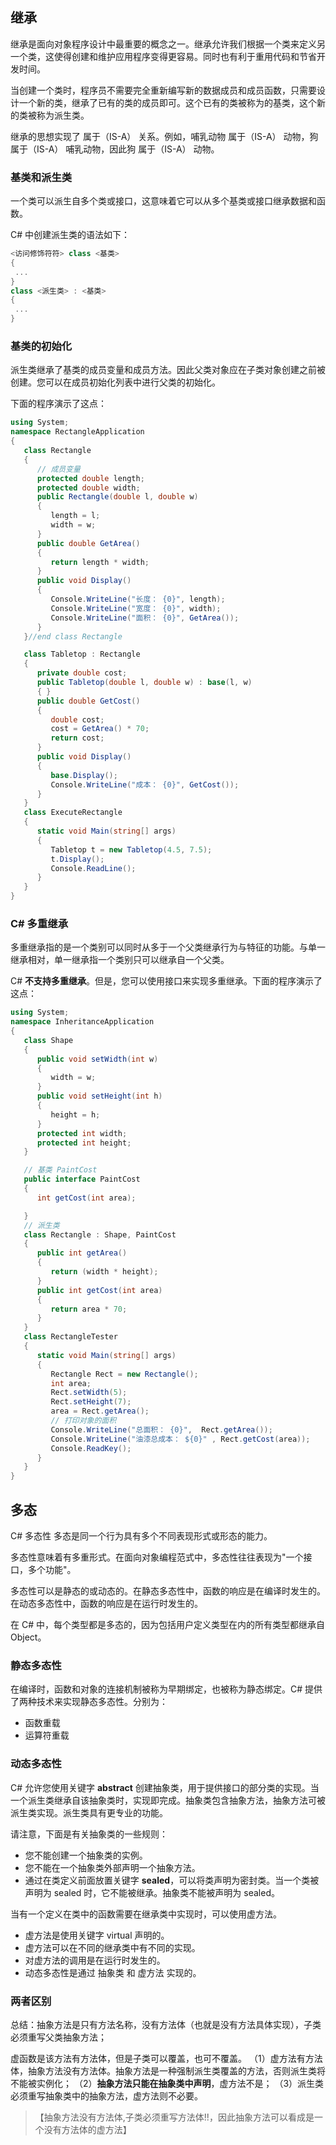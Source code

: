 ## 继承

继承是面向对象程序设计中最重要的概念之一。继承允许我们根据一个类来定义另一个类，这使得创建和维护应用程序变得更容易。同时也有利于重用代码和节省开发时间。

当创建一个类时，程序员不需要完全重新编写新的数据成员和成员函数，只需要设计一个新的类，继承了已有的类的成员即可。这个已有的类被称为的基类，这个新的类被称为派生类。

继承的思想实现了 属于（IS-A） 关系。例如，哺乳动物 属于（IS-A） 动物，狗 属于（IS-A） 哺乳动物，因此狗 属于（IS-A） 动物。

### 基类和派生类

一个类可以派生自多个类或接口，这意味着它可以从多个基类或接口继承数据和函数。

C# 中创建派生类的语法如下：

```cs
<访问修饰符符> class <基类>
{
 ...
}
class <派生类> : <基类>
{
 ...
}
```

### 基类的初始化

派生类继承了基类的成员变量和成员方法。因此父类对象应在子类对象创建之前被创建。您可以在成员初始化列表中进行父类的初始化。

下面的程序演示了这点：

```cs
using System;
namespace RectangleApplication
{
   class Rectangle
   {
      // 成员变量
      protected double length;
      protected double width;
      public Rectangle(double l, double w)
      {
         length = l;
         width = w;
      }
      public double GetArea()
      {
         return length * width;
      }
      public void Display()
      {
         Console.WriteLine("长度： {0}", length);
         Console.WriteLine("宽度： {0}", width);
         Console.WriteLine("面积： {0}", GetArea());
      }
   }//end class Rectangle

   class Tabletop : Rectangle
   {
      private double cost;
      public Tabletop(double l, double w) : base(l, w)
      { }
      public double GetCost()
      {
         double cost;
         cost = GetArea() * 70;
         return cost;
      }
      public void Display()
      {
         base.Display();
         Console.WriteLine("成本： {0}", GetCost());
      }
   }
   class ExecuteRectangle
   {
      static void Main(string[] args)
      {
         Tabletop t = new Tabletop(4.5, 7.5);
         t.Display();
         Console.ReadLine();
      }
   }
}
```

### C# 多重继承

多重继承指的是一个类别可以同时从多于一个父类继承行为与特征的功能。与单一继承相对，单一继承指一个类别只可以继承自一个父类。

C# **不支持多重继承**。但是，您可以使用接口来实现多重继承。下面的程序演示了这点：

```cs
using System;
namespace InheritanceApplication
{
   class Shape
   {
      public void setWidth(int w)
      {
         width = w;
      }
      public void setHeight(int h)
      {
         height = h;
      }
      protected int width;
      protected int height;
   }

   // 基类 PaintCost
   public interface PaintCost
   {
      int getCost(int area);

   }
   // 派生类
   class Rectangle : Shape, PaintCost
   {
      public int getArea()
      {
         return (width * height);
      }
      public int getCost(int area)
      {
         return area * 70;
      }
   }
   class RectangleTester
   {
      static void Main(string[] args)
      {
         Rectangle Rect = new Rectangle();
         int area;
         Rect.setWidth(5);
         Rect.setHeight(7);
         area = Rect.getArea();
         // 打印对象的面积
         Console.WriteLine("总面积： {0}",  Rect.getArea());
         Console.WriteLine("油漆总成本： ${0}" , Rect.getCost(area));
         Console.ReadKey();
      }
   }
}
```

## 多态

C# 多态性
多态是同一个行为具有多个不同表现形式或形态的能力。

多态性意味着有多重形式。在面向对象编程范式中，多态性往往表现为"一个接口，多个功能"。

多态性可以是静态的或动态的。在静态多态性中，函数的响应是在编译时发生的。在动态多态性中，函数的响应是在运行时发生的。

在 C# 中，每个类型都是多态的，因为包括用户定义类型在内的所有类型都继承自 Object。

### 静态多态性
在编译时，函数和对象的连接机制被称为早期绑定，也被称为静态绑定。C# 提供了两种技术来实现静态多态性。分别为：
* 函数重载
* 运算符重载

### 动态多态性

C# 允许您使用关键字 **abstract** 创建抽象类，用于提供接口的部分类的实现。当一个派生类继承自该抽象类时，实现即完成。抽象类包含抽象方法，抽象方法可被派生类实现。派生类具有更专业的功能。

请注意，下面是有关抽象类的一些规则：

* 您不能创建一个抽象类的实例。
* 您不能在一个抽象类外部声明一个抽象方法。
* 通过在类定义前面放置关键字 **sealed**，可以将类声明为密封类。当一个类被声明为 sealed 时，它不能被继承。抽象类不能被声明为 sealed。

当有一个定义在类中的函数需要在继承类中实现时，可以使用虚方法。

* 虚方法是使用关键字 virtual 声明的。
* 虚方法可以在不同的继承类中有不同的实现。
* 对虚方法的调用是在运行时发生的。
* 动态多态性是通过 抽象类 和 虚方法 实现的。

### 两者区别

总结：抽象方法是只有方法名称，没有方法体（也就是没有方法具体实现），子类必须重写父类抽象方法；

虚函数是该方法有方法体，但是子类可以覆盖，也可不覆盖。
（1）虚方法有方法体，抽象方法没有方法体。抽象方法是一种强制派生类覆盖的方法，否则派生类将不能被实例化；
（2）**抽象方法只能在抽象类中声明**，虚方法不是；
（3）派生类必须重写抽象类中的抽象方法，虚方法则不必要。

> 【抽象方法没有方法体,子类必须重写方法体!!，因此抽象方法可以看成是一个没有方法体的虚方法】
